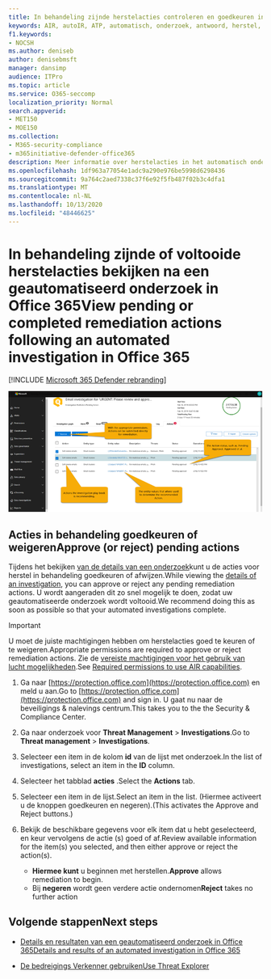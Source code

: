 ```yaml
---
title: In behandeling zijnde herstelacties controleren en goedkeuren in een automatisch onderzoek en antwoord
keywords: AIR, autoIR, ATP, automatisch, onderzoek, antwoord, herstel, bedreiging, Geavanceerd, bedreiging, bescherming
f1.keywords:
- NOCSH
ms.author: deniseb
author: denisebmsft
manager: dansimp
audience: ITPro
ms.topic: article
ms.service: O365-seccomp
localization_priority: Normal
search.appverid:
- MET150
- MOE150
ms.collection:
- M365-security-compliance
- m365initiative-defender-office365
description: Meer informatie over herstelacties in het automatisch onderzoek en de antwoord mogelijkheden in Office 365 Advanced Threat Protection-abonnement 2.
ms.openlocfilehash: 1df963a77054e1adc9a290e976be5998d6298436
ms.sourcegitcommit: 9a764c2aed7338c37f6e92f5fb487f02b3c4dfa1
ms.translationtype: MT
ms.contentlocale: nl-NL
ms.lasthandoff: 10/13/2020
ms.locfileid: "48446625"
---
```

# <a name="view-pending-or-completed-remediation-actions-following-an-automated-investigation-in-office-365"></a><span data-ttu-id="6b6d0-104">In behandeling zijnde of voltooide herstelacties bekijken na een geautomatiseerd onderzoek in Office 365</span><span class="sxs-lookup"><span data-stu-id="6b6d0-104">View pending or completed remediation actions following an automated investigation in Office 365</span></span>

[!INCLUDE [Microsoft 365 Defender rebranding](../includes/microsoft-defender-for-office.md)]



![Actie pagina AIR onderzoek](../../media/air-investigationactionspage.png)

## <a name="approve-or-reject-pending-actions"></a><span data-ttu-id="6b6d0-106">Acties in behandeling goedkeuren of weigeren</span><span class="sxs-lookup"><span data-stu-id="6b6d0-106">Approve (or reject) pending actions</span></span>

<span data-ttu-id="6b6d0-107">Tijdens het bekijken [van de details van een onderzoek](air-view-investigation-results.md)kunt u de acties voor herstel in behandeling goedkeuren of afwijzen.</span><span class="sxs-lookup"><span data-stu-id="6b6d0-107">While viewing the [details of an investigation](air-view-investigation-results.md), you can approve or reject any pending remediation actions.</span></span> <span data-ttu-id="6b6d0-108">U wordt aangeraden dit zo snel mogelijk te doen, zodat uw geautomatiseerde onderzoek wordt voltooid.</span><span class="sxs-lookup"><span data-stu-id="6b6d0-108">We recommend doing this as soon as possible so that your automated investigations complete.</span></span>

> [!IMPORTANT]
> <span data-ttu-id="6b6d0-109">U moet de juiste machtigingen hebben om herstelacties goed te keuren of te weigeren.</span><span class="sxs-lookup"><span data-stu-id="6b6d0-109">Appropriate permissions are required to approve or reject remediation actions.</span></span> <span data-ttu-id="6b6d0-110">Zie de [vereiste machtigingen voor het gebruik van lucht mogelijkheden](office-365-air.md#required-permissions-to-use-air-capabilities).</span><span class="sxs-lookup"><span data-stu-id="6b6d0-110">See [Required permissions to use AIR capabilities](office-365-air.md#required-permissions-to-use-air-capabilities).</span></span>

1. <span data-ttu-id="6b6d0-111">Ga naar [https://protection.office.com](https://protection.office.com) en meld u aan.</span><span class="sxs-lookup"><span data-stu-id="6b6d0-111">Go to [https://protection.office.com](https://protection.office.com) and sign in.</span></span> <span data-ttu-id="6b6d0-112">U gaat nu naar de beveiligings & nalevings centrum.</span><span class="sxs-lookup"><span data-stu-id="6b6d0-112">This takes you to the the Security & Compliance Center.</span></span>

2. <span data-ttu-id="6b6d0-113">Ga naar onderzoek voor **Threat Management**  >  **Investigations**.</span><span class="sxs-lookup"><span data-stu-id="6b6d0-113">Go to **Threat management** > **Investigations**.</span></span>

3. <span data-ttu-id="6b6d0-114">Selecteer een item in de kolom **id** van de lijst met onderzoek.</span><span class="sxs-lookup"><span data-stu-id="6b6d0-114">In the list of investigations, select an item in the **ID** column.</span></span> 

4. <span data-ttu-id="6b6d0-115">Selecteer het tabblad **acties** .</span><span class="sxs-lookup"><span data-stu-id="6b6d0-115">Select the **Actions** tab.</span></span>

5. <span data-ttu-id="6b6d0-116">Selecteer een item in de lijst.</span><span class="sxs-lookup"><span data-stu-id="6b6d0-116">Select an item in the list.</span></span> <span data-ttu-id="6b6d0-117">(Hiermee activeert u de knoppen goedkeuren en negeren).</span><span class="sxs-lookup"><span data-stu-id="6b6d0-117">(This activates the Approve and Reject buttons.)</span></span>

6. <span data-ttu-id="6b6d0-118">Bekijk de beschikbare gegevens voor elk item dat u hebt geselecteerd, en keur vervolgens de actie (s) goed of af.</span><span class="sxs-lookup"><span data-stu-id="6b6d0-118">Review available information for the item(s) you selected, and then either approve or reject the action(s).</span></span> 
   - <span data-ttu-id="6b6d0-119">**Hiermee kunt** u beginnen met herstellen.</span><span class="sxs-lookup"><span data-stu-id="6b6d0-119">**Approve** allows remediation to begin.</span></span>
   - <span data-ttu-id="6b6d0-120">Bij **negeren** wordt geen verdere actie ondernomen</span><span class="sxs-lookup"><span data-stu-id="6b6d0-120">**Reject** takes no further action</span></span>

## <a name="next-steps"></a><span data-ttu-id="6b6d0-121">Volgende stappen</span><span class="sxs-lookup"><span data-stu-id="6b6d0-121">Next steps</span></span>

- [<span data-ttu-id="6b6d0-122">Details en resultaten van een geautomatiseerd onderzoek in Office 365</span><span class="sxs-lookup"><span data-stu-id="6b6d0-122">Details and results of an automated investigation in Office 365</span></span>](air-view-investigation-results.md)

- [<span data-ttu-id="6b6d0-123">De bedreigings Verkenner gebruiken</span><span class="sxs-lookup"><span data-stu-id="6b6d0-123">Use Threat Explorer</span></span>](threat-explorer.md)
